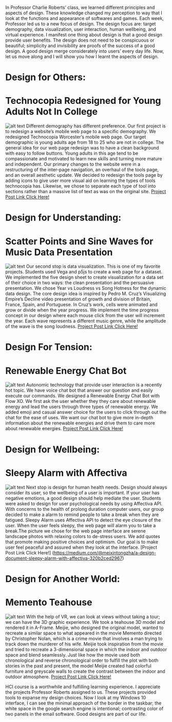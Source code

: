 In Professor Charlie Roberts’ class, we learned different principles and aspects of design. These knowledge changed my perception to way that I look at the functions and appearance of softwares and games. Each week, Professor led us to a new focus of design. The design focus are: target demography, data visualization, user interaction, human wellbeing, and virtual experience. I manifest one thing about design is that a good design provide user benefits. The design does not need to be conspicuous or beautiful; simplicity and invisibility are proofs of the success of a good design. A good design merge considerately into users’ every day life. Now, let us move along and I will show you how I learnt the aspects of design.

# Design for Others:
# Technocopia Redesigned for Young Adults Not In College
![alt text](https://cdn.glitch.com/de9c58a6-84ed-4391-850d-a63d38046b0f%2Fdm1.png?1544825402709)
Different demography has different preference. Our first project is to redesign a website’s mobile web page to a specific demography. We redesigned Technocopia Worcester’s mobile web page. Our target demographic is young adults age from 18 to 25 who are not in college. The general idea for our web page redesign was to have a clean background with easy to follow buttons. Young adults in this age tend to be compassionate and motivated to learn new skills and turning more mature and independent. Our primary changes to the website were in a restructuring of the inter-page navigation, an overhaul of the tools page, and an overall aesthetic update. We decided to redesign the tools page by adding icons to give user more visual aid on learning the types of tools technocopia has. Likewise, we chose to separate each type of tool into sections rather than a massive list of text as was on the original site. 
[Project Post Link Click Here!](https://medium.com/@meixintongzha/a-design-document-technocopia-redesigned-for-young-adults-not-in-college-8ee06ff767d4)

# Design for Understanding: 
# Scatter Points and Sine Waves for Music Data Presentation
![alt text](https://cdn.glitch.com/de9c58a6-84ed-4391-850d-a63d38046b0f%2Fdm2.png?1544825404213)
Our second stop is data visualization. This is one of my favorite projects. Students used Vega and p5js to create a web page for a dataset. We implemented the five design sheet to create visualization for a data set of their choice in two ways: the clean presentation and the persuasive presentation. We chose Year vs Loudness vs Song Hotness for the dynamic data design. The core design idea is inspired by Pedro M. Cruz’s Visualizing Empire’s Decline video presentation of growth and division of Britain, France, Spain, and Portuguese. In Cruz’s work, cells were animated and grow or divide when the year progress. We implement the time progress concept in our design where each mouse click from the user will increment the year. Each wave represents a different music genre, while the amplitude of the wave is the song loudness.
[Project Post Link Click Here!](https://medium.com/@meixintongzha/a-design-document-scatter-points-and-sine-waves-for-music-data-presentation-74ed0a8fbee9)

# Design For Tension: 
# Renewable Energy Chat Bot
![alt text](https://cdn.glitch.com/de9c58a6-84ed-4391-850d-a63d38046b0f%2Fdm4.png?1544825409882)
Autonomic technology that provide user interaction is a recently hot topic. We have voice chat bot that answer our question and easily execute our commands. We designed a Renewable Energy Chat Bot with Flow XO. We first ask the user whether they they care about renewable energy and lead the users through three types of renewable energy. We added emoji and casual answer choice for the users to click through out the chat for the ease of uses. We want our chat bot to give more in-depth information about the renewable energies and drive them to care more about renewable energies. 
[Project Post Link Click Here!](https://medium.com/@meixintongzha/a-design-document-renewable-energy-chat-bot-92145cc726ec)

# Design for Wellbeing: 
# Sleepy Alarm with Affectiva
![alt text](https://cdn.glitch.com/de9c58a6-84ed-4391-850d-a63d38046b0f%2Fdm6.png?1544825413996)
Next stop is design for human health needs. Design should always consider its user, so the wellbeing of a user is important. If your user has negative emotions, a good design should help mediate the user. Students were asked to design for user psychological needs by using Affectiva API. With concerns to the health of prolong duration computer users, our group decided to make a alarm to remind people to take a break when they are fatigued. Sleepy Alarm uses Affectiva API to detect the eye closure of the user. When the user feels sleepy, the web page will alarm you to take a break.The picture we chose for the web page interface are serene landscape photos with relaxing colors to de-stress users. We add quotes that promote making positive choices and optimism. Our goal is to make user feel peaceful and assured when they look at the interface.
[Project Post Link Click Here!] (https://medium.com/@meixintongzha/a-design-document-sleepy-alarm-with-affectiva-320b2ced2967)

# Design for Another World: 
# Memento Teahouse
![alt text](https://cdn.glitch.com/de9c58a6-84ed-4391-850d-a63d38046b0f%2Fdm5.jpg?1544825411120)
With the help of VR, we can look at views without taking a tour; we can have the 3D graphic experience. We took a teahouse 3D model and rendered it in A-Frame. Meijie, who designed the original model, wanted to recreate a similar space to what appeared in the movie Memento directed by Christopher Nolan, which is a crime movie that involves a man trying to track down the murderer of his wife. Meijie took inspiration from the movie and tried to recreate a 3-dimensional space in which the indoor and outdoor space and blend seamlessly. Just like how the movie used both chronological and reverse chronological order to fulfill the plot with both stories in the past and present, the model Meijie created had colorful furniture and greyscale walls to create the contrast between the indoor and outdoor atmosphere.
[Project Post Link Click Here!](https://medium.com/@sylvia7lin/design-reflection-design-for-another-world-6de14230cc)

HCI course is a worthwhile and fulfilling learning experience. I appreciate the projects Professor Roberts assigned to us. These projects provided tools to expanse my design choices. Now I look at my Windows 10 interface, I can see the minimal approach of the border in the taskbar; the white space in the google search engine is intentional; contrasting color of two panels in the email software. Good designs are part of our life.

